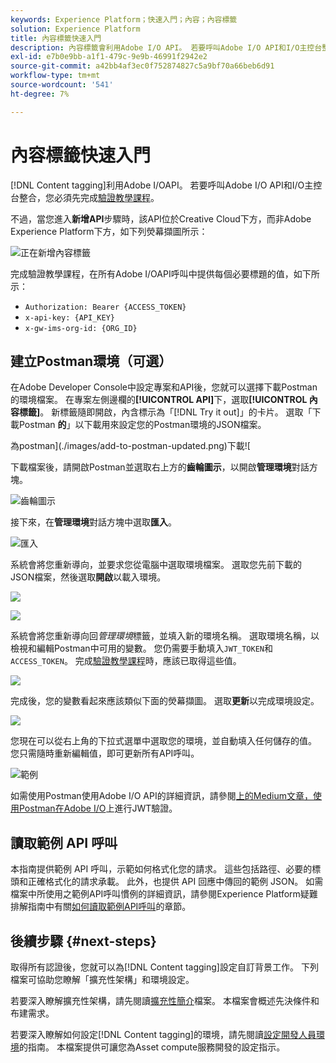 ```yaml
---
keywords: Experience Platform；快速入門；內容；內容標籤
solution: Experience Platform
title: 內容標籤快速入門
description: 內容標籤會利用Adobe I/O API。 若要呼叫Adobe I/O API和I/O主控台整合，您必須先完成驗證教學課程。
exl-id: e7b0e9bb-a1f1-479c-9e9b-46991f2942e2
source-git-commit: a42bb4af3ec0f752874827c5a9bf70a66beb6d91
workflow-type: tm+mt
source-wordcount: '541'
ht-degree: 7%

---
```


# 內容標籤快速入門

[!DNL Content tagging]利用Adobe I/OAPI。 若要呼叫Adobe I/O API和I/O主控台整合，您必須先完成[驗證教學課程](https://www.adobe.com/go/platform-api-authentication-en)。

不過，當您進入&#x200B;**新增API**&#x200B;步驟時，該API位於Creative Cloud下方，而非Adobe Experience Platform下方，如下列熒幕擷圖所示：

![正在新增內容標籤](./images/add-api-updated.png)

完成驗證教學課程，在所有Adobe I/OAPI呼叫中提供每個必要標題的值，如下所示：

- `Authorization: Bearer {ACCESS_TOKEN}`
- `x-api-key: {API_KEY}`
- `x-gw-ims-org-id: {ORG_ID}`

## 建立Postman環境（可選）

在Adobe Developer Console中設定專案和API後，您就可以選擇下載Postman的環境檔案。 在專案左側邊欄的&#x200B;**[!UICONTROL API]**&#x200B;下，選取&#x200B;**[!UICONTROL 內容標籤]**。 新標籤隨即開啟，內含標示為「[!DNL Try it out]」的卡片。 選取「下載Postman **的**」以下載用來設定您的Postman環境的JSON檔案。

為postman](./images/add-to-postman-updated.png)下載![

下載檔案後，請開啟Postman並選取右上方的&#x200B;**齒輪圖示**，以開啟&#x200B;**管理環境**&#x200B;對話方塊。

![齒輪圖示](./images/select-gear-icon.png)

接下來，在&#x200B;**管理環境**&#x200B;對話方塊中選取&#x200B;**匯入**。

![匯入](./images/import-updated.png)

系統會將您重新導向，並要求您從電腦中選取環境檔案。 選取您先前下載的JSON檔案，然後選取&#x200B;**開啟**&#x200B;以載入環境。

![](./images/choose-your-file.png)

![](./images/click-open.png)

系統會將您重新導向回&#x200B;*管理環境*&#x200B;標籤，並填入新的環境名稱。 選取環境名稱，以檢視和編輯Postman中可用的變數。 您仍需要手動填入`JWT_TOKEN`和`ACCESS_TOKEN`。 完成[驗證教學課程](https://www.adobe.com/go/platform-api-authentication-en)時，應該已取得這些值。

![](./images/re-direct-updated.png)

完成後，您的變數看起來應該類似下面的熒幕擷圖。 選取&#x200B;**更新**&#x200B;以完成環境設定。

![](./images/final-environment-updated.png)

您現在可以從右上角的下拉式選單中選取您的環境，並自動填入任何儲存的值。 您只需隨時重新編輯值，即可更新所有API呼叫。

![範例](./images/select-environment-updated.png)

如需使用Postman使用Adobe I/O API的詳細資訊，請參閱[上的Medium文章，使用Postman在Adobe I/O](https://medium.com/adobetech/using-postman-for-jwt-authentication-on-adobe-i-o-7573428ffe7f)上進行JWT驗證。

## 讀取範例 API 呼叫

本指南提供範例 API 呼叫，示範如何格式化您的請求。 這些包括路徑、必要的標頭和正確格式化的請求承載。 此外，也提供 API 回應中傳回的範例 JSON。 如需檔案中所使用之範例API呼叫慣例的詳細資訊，請參閱Experience Platform疑難排解指南中有關[如何讀取範例API呼叫](../../landing/troubleshooting.md)的章節。

## 後續步驟 {#next-steps}

取得所有認證後，您就可以為[!DNL Content tagging]設定自訂背景工作。 下列檔案可協助您瞭解「擴充性架構」和環境設定。

若要深入瞭解擴充性架構，請先閱讀[擴充性簡介](https://experienceleague.adobe.com/docs/asset-compute/using/extend/understand-extensibility.html)檔案。 本檔案會概述先決條件和布建需求。

若要深入瞭解如何設定[!DNL Content tagging]的環境，請先閱讀[設定開發人員環境](https://experienceleague.adobe.com/docs/asset-compute/using/extend/setup-environment.html)的指南。 本檔案提供可讓您為Asset compute服務開發的設定指示。
